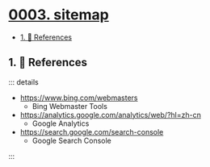 # [0003. sitemap](https://github.com/tnotesjs/TNotes.vitepress/tree/main/notes/0003.%20sitemap)

<!-- region:toc -->

- [1. 🔗 References](#1--references)

<!-- endregion:toc -->

## 1. 🔗 References

::: details

- https://www.bing.com/webmasters
  - Bing Webmaster Tools
- https://analytics.google.com/analytics/web/?hl=zh-cn
  - Google Analytics
- https://search.google.com/search-console
  - Google Search Console

:::
